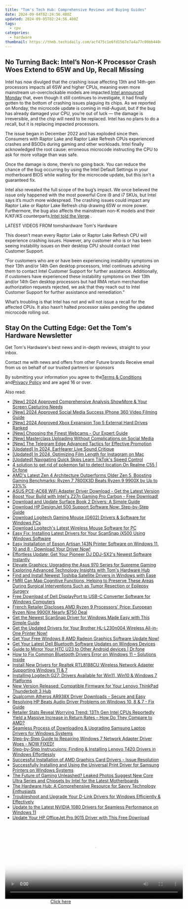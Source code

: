 ```yaml
---
title: "Tom's Tech Hub: Comprehensive Reviews and Buying Guides"
date: 2024-09-04T02:24:56.480Z
updated: 2024-09-05T02:24:56.480Z
tags:
  - cpu
categories:
  - hardware
thumbnail: https://thmb.techidaily.com/acf475c1e6fd1567e7a4a77c00bb440d7e3dd85bc4408fc0f7550af9263318d9.jpg
---
```


## No Turning Back: Intel’s Non-K Processor Crash Woes Extend to 65W and Up, Recall Missing

Intel has now divulged that the crashing issue affecting 13th and 14th-gen processors impacts all 65W and higher CPUs, meaning even more mainstream un-overclockable models are impacted.[Intel announced Monday](https://www.tomshardware.com/pc-components/cpus/intel-finally-announces-a-solution-for-cpu-crashing-errors-claims-elevated-voltages-are-the-root-cause-fix-coming-by-mid-august) that, even though it still continues to investigate, it had finally gotten to the bottom of crashing issues plaguing its chips. As we reported on Monday, the microcode update is coming in mid-August, but if the bug has already damaged your CPU, you’re out of luck — the damage is irreversible, and the chip will need to be replaced. Intel has no plans to do a recall, but it is replacing impacted processors.

 The issue began in December 2022 and has exploded since then. Consumers with Raptor Lake and Raptor Lake Refresh CPUs experienced crashes and BSODs during gaming and other workloads. Intel finally acknowledged the root cause: erroneous microcode instructing the CPU to ask for more voltage than was safe.

 Once the damage is done, there’s no going back. You can reduce the chance of the bug occurring by using the Intel Default Settings in your motherboard BIOS while waiting for the microcode update, but this isn't a guaranteed fix.

 Intel also revealed the full scope of the bug’s impact. We once believed the issue only happened with the most powerful Core i9 and i7 SKUs, but Intel says it’s much more widespread. The crashing issues could impact any Raptor Lake or Raptor Lake Refresh chip drawing 65W or more power. Furthermore, the bug also affects the mainstream non-K models and their K/KF/KS counterparts,[Intel told the Verge](https://www.theverge.com/2024/7/26/24206529/intel-13th-14th-gen-crashing-instability-cpu-voltage-q-a) .

 LATEST VIDEOS FROM tomshardware Tom's Hardware

 This doesn’t mean every Raptor Lake or Raptor Lake Refresh CPU will experience crashing issues. However, any customer who is or has been seeing instability issues on their desktop CPU should contact Intel Customer Support.

 “For customers who are or have been experiencing instability symptoms on their 13th and/or 14th Gen desktop processors, Intel continues advising them to contact Intel Customer Support for further assistance. Additionally, if customers have experienced these instability symptoms on their 13th and/or 14th Gen desktop processors but had RMA return merchandise authorization requests rejected, we ask that they reach out to Intel Customer Support for further assistance and remediation.”

 What’s troubling is that Intel has not and will not issue a recall for the affected CPUs. It also hasn’t halted processor sales pending the updated microcode rolling out.

## Stay On the Cutting Edge: Get the Tom's Hardware Newsletter

 Get Tom's Hardware's best news and in-depth reviews, straight to your inbox.

 Contact me with news and offers from other Future brands  Receive email from us on behalf of our trusted partners or sponsors

 By submitting your information you agree to the[Terms & Conditions](https://futureplc.com/terms-conditions/) and[Privacy Policy](https://futureplc.com/privacy-policy/) and are aged 16 or over.


<ins class="adsbygoogle"
     style="display:block"
     data-ad-format="autorelaxed"
     data-ad-client="ca-pub-7571918770474297"
     data-ad-slot="1223367746"></ins>



<ins class="adsbygoogle"
     style="display:block"
     data-ad-client="ca-pub-7571918770474297"
     data-ad-slot="8358498916"
     data-ad-format="auto"
     data-full-width-responsive="true"></ins>

<span class="atpl-alsoreadstyle">Also read:</span>
<div><ul>
<li><a href="https://video-capture.techidaily.com/new-2024-approved-comprehensive-analysis-showmore-and-your-screen-capturing-needs/"><u>[New] 2024 Approved  Comprehensive Analysis  ShowMore & Your Screen Capturing Needs</u></a></li>
<li><a href="https://facebook-clips.techidaily.com/new-2024-approved-social-media-success-iphone-360-video-filming-guide/"><u>[New] 2024 Approved  Social Media Success  IPhone 360 Video Filming Guide</u></a></li>
<li><a href="https://digital-screen-recording.techidaily.com/new-2024-approved-xbox-expansion-top-5-external-hard-drives-ranked/"><u>[New] 2024 Approved  Xbox Expansion  Top 5 External Hard Drives Ranked</u></a></li>
<li><a href="https://screen-sharing-recording.techidaily.com/new-choosing-the-finest-webcams-our-expert-guide/"><u>[New] Choosing the Finest Webcams - Our Expert Guide</u></a></li>
<li><a href="https://facebook-clips.techidaily.com/new-masterclass-uploading-without-complications-on-social-media/"><u>[New] Masterclass  Uploading Without Complications on Social Media</u></a></li>
<li><a href="https://fox-info.techidaily.com/new-the-telegram-edge-advanced-tactics-for-effective-promotion/"><u>[New] The Telegram Edge  Advanced Tactics for Effective Promotion</u></a></li>
<li><a href="https://digital-screen-recording.techidaily.com/updated-in-2024-earhearer-live-sound-critique/"><u>[Updated] In 2024, EarHearer  Live Sound Critique</u></a></li>
<li><a href="https://instagram-video-files.techidaily.com/updated-in-2024-optimizing-film-length-for-instagram-on-mac/"><u>[Updated] In 2024, Optimizing Film Length for Instagram on Mac</u></a></li>
<li><a href="https://tiktok-videos.techidaily.com/updated-navigating-quick-skips-learn-tiktoks-speed-control/"><u>[Updated] Navigating Quick Skips  Learn TikTok's Speed Control</u></a></li>
<li><a href="https://pokemon-go-android.techidaily.com/4-solution-to-get-rid-of-pokemon-fail-to-detect-location-on-realme-c55-drfone-by-drfone-virtual-android/"><u>4 solution to get rid of pokemon fail to detect location On Realme C55 | Dr.fone</u></a></li>
<li><a href="https://hardware-help.techidaily.com/amds-latest-zen-4-architecture-outperforms-older-zen-5-boosting-gaming-benchmarks-ryzen-7-7800x3d-beats-ryzen-9-9900x-by-up-to-23/"><u>AMD's Latest Zen 4 Architecture Outperforms Older Zen 5, Boosting Gaming Benchmarks: Ryzen 7 7800X3D Beats Ryzen 9 9900X by Up to 23%%</u></a></li>
<li><a href="https://hardware-help.techidaily.com/asus-pce-ac68-wifi-adapter-driver-download-get-the-latest-version/"><u>ASUS PCE-AC68 WiFi Adapter Driver Download - Get the Latest Version</u></a></li>
<li><a href="https://hardware-help.techidaily.com/boost-your-build-with-intels-z27n-gaming-pro-carbon-free-download/"><u>Boost Your Build with Intel's Z27n Gaming Pro Carbon - Free Download!</u></a></li>
<li><a href="https://hardware-help.techidaily.com/download-and-update-surface-book-2-drivers-a-simple-guide/"><u>Download and Update Surface Book 2 Drivers: A Simple Guide</u></a></li>
<li><a href="https://hardware-help.techidaily.com/download-hp-designjet-500-support-software-now-step-by-step-guide/"><u>Download HP DesignJet 500 Support Software Now: Step-by-Step Guide</u></a></li>
<li><a href="https://hardware-help.techidaily.com/download-logitech-gaming-mouse-g602-drivers-and-software-for-windows-pcs/"><u>Download Logitech Gaming Mouse (G602) Drivers & Software for Windows PCs</u></a></li>
<li><a href="https://hardware-help.techidaily.com/download-logitechs-latest-wireless-mouse-software-for-pc/"><u>Download Logitech's Latest Wireless Mouse Software for PC</u></a></li>
<li><a href="https://hardware-help.techidaily.com/easy-fix-installing-latest-drivers-for-your-scansnap-ix500-using-windows-software/"><u>Easy Fix: Installing Latest Drivers for Your ScanSnap iX500 Using Windows Software</u></a></li>
<li><a href="https://hardware-help.techidaily.com/easy-installation-of-epson-artisan-143n-printer-software-on-windows-11-10-and-8-download-your-driver-now/"><u>Easy Installation of Epson Artisan 143N Printer Software on Windows 11, 10 and 8 - Download Your Driver Now!</u></a></li>
<li><a href="https://hardware-help.techidaily.com/effortless-update-get-your-pioneer-dj-ddj-sx2s-newest-software-instantly/"><u>Effortless Update: Get Your Pioneer DJ DDJ-SX2's Newest Software Instantly</u></a></li>
<li><a href="https://hardware-help.techidaily.com/elevate-graphics-upgrading-the-asus-970-series-for-supreme-gaming/"><u>Elevate Graphics: Upgrading the Asus 970 Series for Supreme Gaming</u></a></li>
<li><a href="https://hardware-help.techidaily.com/exploring-advanced-technology-insights-with-toms-hardware-hub/"><u>Exploring Advanced Technology Insights with Tom's Hardware Hub</u></a></li>
<li><a href="https://hardware-updates.techidaily.com/find-and-install-newest-toshiba-satellite-drivers-in-windows-with-ease/"><u>Find and Install Newest Toshiba Satellite Drivers in Windows with Ease</u></a></li>
<li><a href="https://hardware-help.techidaily.com/fmri-can-map-cognitive-functions-helping-to-preserve-these-areas-during-surgical-interventions-such-as-tumor-resection-or-epilepsy-surgery/"><u>FMRI Can Map Cognitive Functions, Helping to Preserve These Areas During Surgical Interventions Such as Tumor Resection or Epilepsy Surgery</u></a></li>
<li><a href="https://hardware-help.techidaily.com/free-download-of-dell-displayport-to-usb-c-converter-software-for-windows-computers/"><u>Free Download of Dell DisplayPort to USB-C Converter Software for Windows Computers</u></a></li>
<li><a href="https://hardware-help.techidaily.com/french-retailer-discloses-amd-ryzen-9-processors-price-european-ryzen-nine-9900x-nearly-750-deal/"><u>French Retailer Discloses AMD Ryzen 9 Processors' Price: European Ryzen Nine 9900X Nearly $750 Deal</u></a></li>
<li><a href="https://hardware-help.techidaily.com/get-the-newest-scansnap-driver-for-windows-made-easy-with-this-simple-guide/"><u>Get the Newest ScanSnap Driver for Windows Made Easy with This Simple Guide</u></a></li>
<li><a href="https://hardware-help.techidaily.com/get-the-updated-drivers-for-your-brother-hl-l230n004-wireless-all-in-one-printer-now/"><u>Get the Updated Drivers for Your Brother HL-L230n004 Wireless All-in-One Printer Now!</u></a></li>
<li><a href="https://hardware-help.techidaily.com/1722967627564-get-your-free-windows-8-amd-radeon-graphics-software-update-now/"><u>Get Your Free Windows 8 AMD Radeon Graphics Software Update Now!</u></a></li>
<li><a href="https://hardware-help.techidaily.com/get-your-latest-dell-bluetooth-software-updates-on-windows-devices/"><u>Get Your Latest Dell Bluetooth Software Updates on Windows Devices</u></a></li>
<li><a href="https://screen-mirror.techidaily.com/guide-to-mirror-your-htc-u23-to-other-android-devices-drfone-by-drfone-android/"><u>Guide to Mirror Your HTC U23 to Other Android devices | Dr.fone</u></a></li>
<li><a href="https://hardware-help.techidaily.com/how-to-fix-common-bluetooth-drivers-error-on-windows-11-solutions-inside/"><u>How to Fix Common Bluetooth Drivers Error on Windows 11 – Solutions Inside</u></a></li>
<li><a href="https://hardware-help.techidaily.com/install-new-drivers-for-realtek-rtl8188cu-wireless-network-adapter-supporting-windows-11-and-7/"><u>Install New Drivers for Realtek RTL8188CU Wireless Network Adapter Supporting Windows 11 & 7</u></a></li>
<li><a href="https://hardware-help.techidaily.com/installing-logitech-g27-drivers-available-for-win11-win10-and-windows-7-platforms/"><u>Installing Logitech G27: Drivers Available for Win11, Win10 & Windows 7 Platforms</u></a></li>
<li><a href="https://hardware-help.techidaily.com/new-version-released-compatible-firmware-for-your-lenovo-thinkpad-thunderbolt-3-hub/"><u>New Version Released: Compatible Firmware for Your Lenovo ThinkPad Thunderbolt 3 Hub</u></a></li>
<li><a href="https://hardware-help.techidaily.com/qualcomm-atheros-ar938x-driver-downloads-secure-and-easy/"><u>Qualcomm Atheros AR938X Driver Downloads - Secure and Easy</u></a></li>
<li><a href="https://hardware-help.techidaily.com/resolving-hp-beats-audio-driver-problems-on-windows-10-8-and-7-fix-guide/"><u>Resolving HP Beats Audio Driver Problems on Windows 10, 8 & 7 - Fix Guide</u></a></li>
<li><a href="https://hardware-help.techidaily.com/retailer-stats-reveal-worrying-trend-13th-gen-intel-cpus-reportedly-yield-a-massive-increase-in-return-rates-how-do-they-compare-to-amd/"><u>Retailer Stats Reveal Worrying Trend: 13Th Gen Intel CPUs Reportedly Yield a Massive Increase in Return Rates – How Do They Compare to AMD?</u></a></li>
<li><a href="https://hardware-help.techidaily.com/seamless-process-of-downloading-and-upgrading-samsung-laptop-drivers-for-windows-systems/"><u>Seamless Process of Downloading & Upgrading Samsung Laptop Drivers for Windows Systems</u></a></li>
<li><a href="https://hardware-help.techidaily.com/step-by-step-guide-to-repairing-windows-7-network-adapter-driver-woes-now-fixed/"><u>Step-by-Step Guide to Repairing Windows 7 Network Adapter Driver Woes - NOW FIXED!</u></a></li>
<li><a href="https://hardware-help.techidaily.com/step-by-step-instrucuions-finding-and-installing-lenovo-t420-drivers-in-windows-effortlessly/"><u>Step-by-Step Instrucuions: Finding & Installing Lenovo T420 Drivers in Windows Effortlessly</u></a></li>
<li><a href="https://hardware-help.techidaily.com/successful-installation-of-amd-graphics-card-drivers-issue-resolution/"><u>Successful Installation of AMD Graphics Card Drivers - Issue Resolution</u></a></li>
<li><a href="https://hardware-help.techidaily.com/successfully-installing-and-using-the-universal-print-driver-for-samsung-printers-on-windows-systems/"><u>Successfully Installing and Using the Universal Print Driver for Samsung Printers on Windows Systems</u></a></li>
<li><a href="https://hardware-help.techidaily.com/the-future-of-gaming-unleashed-leaked-photos-suggest-new-core-ultra-series-and-chipsets-by-intel-for-the-latest-motherboards/"><u>The Future of Gaming Unleashed? Leaked Photos Suggest New Core Ultra Series and Chipsets by Intel for the Latest Motherboards</u></a></li>
<li><a href="https://hardware-help.techidaily.com/the-hardware-hub-a-comprehensive-resource-for-savvy-technology-enthusiasts/"><u>The Hardware Hub: A Comprehensive Resource for Savvy Technology Enthusiasts</u></a></li>
<li><a href="https://hardware-help.techidaily.com/troubleshoot-and-upgrade-your-d-link-drivers-for-windows-efficiently-and-effectively/"><u>Troubleshoot and Upgrade Your D-Link Drivers for Windows Efficiently & Effectively</u></a></li>
<li><a href="https://hardware-help.techidaily.com/update-to-the-latest-nvidia-1080-drivers-for-seamless-performance-on-windows-11/"><u>Update to the Latest NVIDIA 1080 Drivers for Seamless Performance on Windows 11</u></a></li>
<li><a href="https://hardware-help.techidaily.com/update-your-hp-officejet-pro-9015-driver-with-this-free-download/"><u>Update Your HP OfficeJet Pro 9015 Driver with This Free Download</u></a></li>
</ul></div>

<!-- affiliate ads begin -->
<span id="1982457">
					<video width="576" height="240" style="cursor:pointer"
           poster="//a.impactradius-go.com/display-clicktoplayimage/1982457.png"
           onclick="if(!this.playClicked){this.play();this.setAttribute('controls',true);this.playClicked=true;}">
	   <source src="//a.impactradius-go.com/display-ad/22993-1982457">
	   <img src="//a.impactradius-go.com/display-clicktoplayimage/1982457.png" style="border: none; height: 100%; width: 100%; object-fit: contain">
	</video>
	<div style="width:360px;text-align:center"><a href="javascript:window.open(decodeURIComponent('https%3A%2F%2Fhomestyler.sjv.io%2Fc%2F5597632%2F1982457%2F22993'), '_blank');void(0);">Click here</a></div>
</span>
<img height="0" width="0" src="https://imp.pxf.io/i/5597632/1982457/22993" style="position:absolute;visibility:hidden;" border="0" />
<!-- affiliate ads end -->